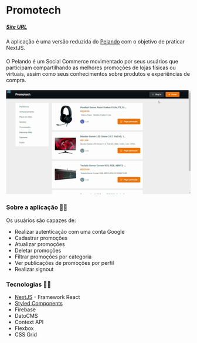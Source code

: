 # Promotech

##### [Site URL](https://planets-fact-theta.vercel.app/)

A aplicação é uma versão reduzida do [Pelando](https://www.pelando.com.br/) com o objetivo de praticar NextJS.
####
O Pelando é um Social Commerce movimentado por seus usuários que participam compartilhando as melhores promoções de lojas físicas ou virtuais, assim como seus conhecimentos sobre produtos e experiências de compra.
####
![](https://raw.githubusercontent.com/luizsp7m/promotech/main/design/preview.gif)

### Sobre a aplicação :man_technologist:

Os usuários são capazes de:

- Realizar autenticação com uma conta Google
- Cadastrar promoções
- Atualizar promoções
- Deletar promoções
- Filtrar promoções por categoria
- Ver publicações de promoções por perfil
- Realizar signout

### Tecnologias :mechanic:
- [NextJS](https://nextjs.org/) - Framework React
- [Styled Components](https://styled-components.com/)
- Firebase
- DatoCMS
- Context API
- Flexbox
- CSS Grid
